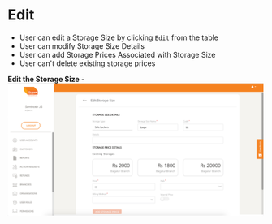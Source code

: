 # Edit

- User can edit a Storage Size by clicking `Edit` from the table
- User can modify Storage Size Details
- User can add Storage Prices Associated with Storage Size
- User can't delete existing storage prices

**Edit the Storage Size**
-![N|Solid](media/edit.png)
<br />
